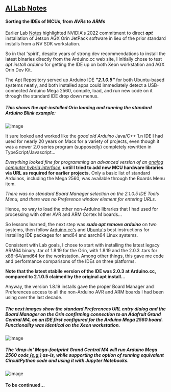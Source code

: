 ## <u>AI Lab Notes</u>

#### Sorting the IDEs of MCUs, from *AVRs* to *ARMs*

Earlier Lab [Notes](https://github.com/rtrelease/Jetson-Symbolics/blob/main/OrinInstall2Graal.md) highlighted NVIDIA's 2022 commitment to direct ***apt*** installation of Jetson AGX Orin JetPack software in lieu of the prior standard installs from a NV SDK workstation.

So in that 'spirit', despite years of strong dev recommendations to install the latest binaries directly from the Arduino.cc web site, I initially chose to test *apt install arduino* for getting the IDE up on both Xeon workstation and AGX Orin Dev Kit.

The Apt Repository served up Arduino IDE ***"2.1.0.5"*** for both Ubuntu-based systems neatly, and both installed apps could immediately detect a USB-connected Arduino Mega 2560, compile, load, and run new code on it through the standard IDE drop down menus.

##### *This shows the* apt-installed *Orin loading and running the standard Arduino Blink example:*
![image](https://user-images.githubusercontent.com/71346897/211949994-44ac7020-c0b0-4852-8e20-7837a2a7ff54.jpeg)

It sure looked and worked like the *good old Arduino* Java/C++ 1.n IDE I had used for nearly 20 years on Macs for a variety of projects, even though it was a newer 2.0 series program (supposedly) completely rewritten in TypeScript/Javascript... 

*Everything looked fine for programming an advanced version of an [analog computer hybrid interface](https://github.com/anabrid/hardware/tree/main/the-analog-thing/arduino_2650_hybrid_controller)*, **until I tried to add new MCU hardware libraries via URL as required for earlier projects.** Only a basic list of standard Arduinos, including the Mega 2560, was available through the Boards Menu item.

*There was no standard Board Manager selection on the 2.1.0.5 IDE Tools Menu, and there was no Preference window element for entering URLs.*

Hence, no way to load the other non-Arduino libraries that I had used for processing with other AVR and ARM Cortex M boards...

So lessons learned, the next step was ***sudo apt remove arduino*** on two systems, then follow [Arduino.cc's](https://www.arduino.cc/en/software) and [Ubuntu's](https://ubuntu.com/tutorials/install-the-arduino-ide) best instructions for installing IDE packages for amd64 and aarch64 Linux systems.

Consistent with Lab goals, I chose to start with installing the latest legacy ARM64 binary .tar of 1.8.19 for the Orin, with 1.8.19 and the 2.0.3 .tars for x86-64/amd64 for the workstation.  Among other things, this gave me code and performance comparisons of the IDEs on three platforms.

**Note that the latest stabile version of the IDE was 2.0.3 at Arduino.cc, compared to 2.1.0.5 claimed by the original apt install...**

Anyway, the version 1.8.19 installs gave the proper Board Manager and Preferences access to all the non-Arduino AVR and ARM boards I had been using over the last decade.

##### The next images show the standard Preferences URL entry dialog and the Board Manager on the Orin confirming connection to an Adafruit Grand Central M4, on an IDE first configured for the Arduino Mega 2560 board.  Functionality was identical on the Xeon workstation.
![image](https://user-images.githubusercontent.com/71346897/211956552-4c7c4c3b-9cd2-4a77-b062-a73a1468c0d6.png)

##### The 'drop-in' Mega-footprint *Grand Central M4* will run Arduino Mega 2560 code[ (e.g.)](https://github.com/anabrid/hardware/tree/main/the-analog-thing/arduino_2650_hybrid_controller) as-is, while supporting the option of running equivalent CircuitPython code and using it with Jupyter Notebooks.
![image](https://user-images.githubusercontent.com/71346897/211956806-2b375334-26c8-40af-86b1-85cbf9144777.jpeg)


#### To be continued...
